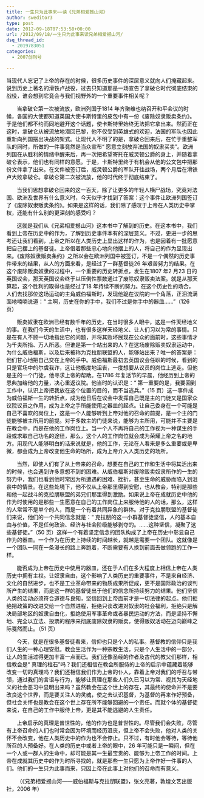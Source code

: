 ```yaml
---
title: 一生只为此事来——读《兄弟相爱撼山河》
author: sweditor3
type: post
date: 2012-09-18T07:53:58+00:00
url: /2012/09/18/一生只为此事来读兄弟相爱撼山河/
dsq_thread_id:
  - 2019783051
categories:
  - 2007创刊号

---
```

<span style="color: #000000;">当现代人忘记了上帝的存在的时候，很多历史事件的深层意义就向人们掩藏起来。说到历史上著名的滑铁卢战役，过去只知道那是一场宣告了拿破仑时代彻底结束的战役，谁会想到它竟会与我们视野外的一个重要事件相关呢？</span>

<span style="color: #000000;">       当拿破仑第一次被流放，欧洲列国于1814 年齐聚维也纳召开和平会议的时候，各国的大使都知道英国大使卡斯特里的皮包中有一份《废除奴隶贩卖条约》。于是他们都不约而同地避开这个话题，使卡斯特里始终无法把它拿出来。然而正在这时，拿破仑从被流放地潜回巴黎，他不仅受到英雄式的欢迎，法国的军队也因此重新向列国摆出决战的架式。让现代人不明了的是，拿破仑回来后，在忙于重整军队的同时，所做的一件事竟然是当众宣布“ 愿意立刻放弃法国的奴隶买卖”。欧洲列国在从胜利的情绪中醒来后，再一次把希望寄托在威灵顿公爵的身上，并随着拿破仑表示，他们也有同样的意愿。于是，卡斯特里终于有机会从他的公文包中把那份文件拿了出来。在文件被签订后，威灵顿公爵的军队开往战场，两个月后在滑铁卢大败拿破仑。拿破仑第二次被流放，他的时代终于彻底结束了。</span>

<span style="color: #000000;">       当我们思想拿破仑回来的这一百天，除了让更多的年轻人横尸战场，究竟对法国、欧洲及世界有什么意义时，今天似乎才找到了答案：这个事件让欧洲列国签订了《废除奴隶贩卖条约》。如果是这样的话，我们除了感叹于上帝在人类历史中掌权，还能有什么别的更深刻的感受吗？</span>

<span style="color: #000000;">       这就是我们从《兄弟相爱撼山河》这本书中了解到的历史。在这本书中，我们看到上帝在历史中的作为，了解到历史事件本有的深层意义。不过，更进一步的思考还让我们看到，上帝之所以在人类历史上显出这样的作为，也是因着有一批愿意把自己摆上的基督徒。上帝借着那些忠心地向他摆上的人，将自己的作为显现出来。《废除奴隶贩卖条约》之所以会在欧洲列国中被签订，不是一个偶然的历史事件带来的结果，从人的方面来看，是经过了一群基督徒26 年艰苦努力的结果。在这个废除贩卖奴隶的过程中，一个重要的历史转折点，发生在1807 年2 月23 日的英国议会，那天英国议会终于以压倒性票数通过了废除奴隶贩卖法案。就是从那天算起，这个胜利的取得也是经过了18 年持续不断的努力。在这个历史性的场合，人们去找那位这场运动的主角威伯福斯时，发现他跪在议院的一个角落，正泪流满面地喃喃说道：“ 主啊，历史在你的手中，我们不过是你手中的器皿……”（126 页）</span>

<span style="color: #000000;">       贩卖奴隶在欧洲已经有数千年的历史，在当时很多人眼中，这是一件天经地义的事。在我们今天的生活中，也有很多这样天经地义、让人们习以为常的事情。只是在有人不顾一切地指出它的问题，并将其败坏展现在公众的面前时，这些事情才为千夫所指、万人所恶。但谁是第一个站出来的人？在这场废除贩卖奴隶运动中，为什么威伯福斯，以及后来被称为克拉朋联盟的人，能够站出来？唯一的答案是：他们甘心地把自己交在上帝的手中。威伯福斯最初去英国议会任职的时候，看到的只是官场中的尔虞我诈，这让他极度地沮丧，一度想要从议员的岗位上逃走。但他是主的一个门徒，他寻求上帝的帮助。在1786 年复活节的早晨，他经历到上帝的恩典加给他的力量，决心重返议院。他当时的认识是：“ 第一重要的是，我要回到工作中，认识上帝把我放在这个位置的目的，而不当逃兵。”（15 页）这一事件成为威伯福斯一生的转折点，成为他日后在议会中发挥自己既是主的门徒又是国家众议院议员之作用，成为上帝之手所能使用之器皿的起点。让自己委身在一个可能是自己不喜欢的岗位上，这是一个人能够听到上帝对他的召命的前提，是一个主的门徒能够被主所用的前提。对于多数主的门徒来说，能够为主所用，可能并不主要是在教会中，而是在他的工作岗位上。当一个人不再将自己的工作视为一种谋生的手段或求取自己功名的途径，那么，这个人的工作岗位就会成为荣耀上帝之名的地方。用现代人能够明白的话来说就是，他的工作，无论在人看来是多么重要或是卑微，都会成为上帝改变他生命的场所，成为上帝介入人类历史的场所。</span>

<span style="color: #000000;">       当然，即使人们有了从上帝来的召命，想要在自己的工作和生活中将其活出来的时候，也会遇到许多意想不到的困难。从威伯福斯对废除贩卖奴隶所作的一生的努力中，我们也看到他时常因为所遭遇的困难、挫折，甚至生命的威胁而陷入到沮丧中的情景。在这些处境下，他不仅从上帝那里得到安慰，也从教会，特别是那些和他一起战斗的克拉朋联盟的弟兄们那里得到激励。如果说上帝在成就历史中他的作为时使用的是那些一生愿意在自己的工作岗位上来服侍他的人的话，那么，这样的人常常不是单个的人，而是一个有着共同异象的群体。对于克拉朋联盟的基督徒们来说，他们的一个共同信念就是：“ 克拉朋的这一小群基督徒坚信，人的基本自由与价值，不是任何政治、经济与社会阶级能够剥夺的。……这种坚信，凝聚了这些基督徒。”（50 页）这样一个有着坚定信念的团队构成了上帝在历史中彰显自己作为的器皿。一个作为在历史上持续的时间越长，就越是需要一个团队。这就像是一个团队一同在一条漫长的路上奔跑着，不断需要有人换到前面去做领跑的工作一样。</span>

<span style="color: #000000;">       能否成为上帝在历史中使用的器皿，还在于人们在多大程度上相信上帝在人类历史中拥有主权。让奴隶自由，这个影响了人类历史的重要事件，不是来自经济、文化的自然进步，也不是工业革命带来的物质成果所促成，更不是国际政治的谈判所产生的结果，而是这一群的基督徒出于他们的信念所持续努力的结果。他们坚信人类的活动必须符合道德与良知，坚信回到上帝面前才是一切法律的起点。他们拒绝把政策的改进交给一个自然进程，拒绝只谈改进对奴隶的社会福利，拒绝只是解决局部地区的奴隶自由化，拒绝使用军事革命或者暴民运动的方法，而是坚持不懈地、完全以立法、投票的程序来彻底废除奴隶的贩卖，使得贩奴活动在迈向巅峰之际戛然而止。（51 页）</span>

<span style="color: #000000;">       今天，就是在很多基督徒看来，信仰也只是个人的私事。基督教的信仰只是我们人生的一种心理安慰。教会生活作为一种宗教生活，只是个人生活中的一部分，让人的生活过得更加丰富一点而已。我们还像圣经的作者及古代的教父们那样，相信教会是“ 真理的柱石”吗？我们还相信在教会所服侍的上帝的启示中蕴藏着能够改变一切的真理吗？我们还相信我们作为上帝的仆人，靠着上帝对我们的呼召与带领，通过我们的言语与行为，能够让真理在那些人们久已习以为常、视其为天经地义的社会恶习中显明出来吗？虽然教会在这个世上的存在，其最终的使命并不是要改良这个世界，而是要关注人的灵魂，使之去认识基督，为基督的再来作好预备，但社会关怀也是教会在这个世上存在所不能够回避的一个责任。而就个体的基督徒来说，在自己的工作中服侍上帝，更是其不能逃避的人生责任。</span>

<span style="color: #000000;">       上帝启示的真理是普世性的，他的作为也是普世性的。尽管我们会失败，尽管有上帝召命的人们也时常会因为环境而经历沮丧，但上帝不会失败，他对人类的关怀不会改变，他在人类历史中的作为也不会停止。只不过，有时他会等待，等待他所召的人预备好。在人类的历史中或者上帝的眼中，26 年可能只是一瞬间，但在一个人或一群人的生命中，却可能是其一生最宝贵的、能够为上帝工作的时间。上帝在成就其历史中的作为时所寻找的，就是那些一生只愿为上帝作好一件事的人们。他们的一生只为此事而来，只因上帝在此事上对他们的召命而有意义。</span>

<span style="color: #000000;">       （《兄弟相爱撼山河——威伯福斯与克拉朋联盟》，张文亮著，敦煌文艺出版社，2006 年）</span>